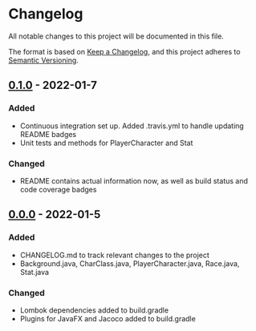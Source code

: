 # Changelog
All notable changes to this project will be documented in this file.

The format is based on [Keep a Changelog](https://keepachangelog.com/en/1.0.0/),
and this project adheres to [Semantic Versioning](https://semver.org/spec/v2.0.0.html).

## [0.1.0] - 2022-01-7
### Added
- Continuous integration set up. Added .travis.yml to handle updating README badges
- Unit tests and methods for PlayerCharacter and Stat
### Changed
- README contains actual information now, as well as build status and code coverage badges

## [0.0.0] - 2022-01-5
### Added
- CHANGELOG.md to track relevant changes to the project
- Background.java, CharClass.java, PlayerCharacter.java, Race.java, Stat.java
### Changed
- Lombok dependencies added to build.gradle
- Plugins for JavaFX and Jacoco added to build.gradle

[0.1.0]: https://github.com/noah-owens/Character-Forge/releases/tag/v0.1.0
[0.0.0]: https://github.com/noah-owens/Character-Forge/releases/tag/v0.0.0